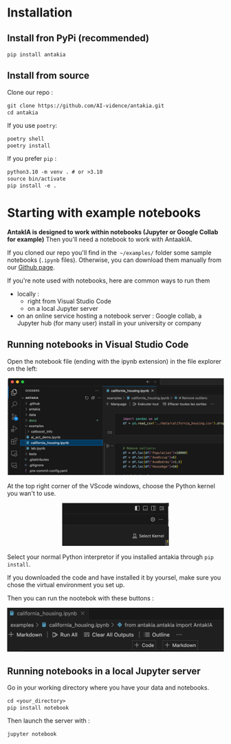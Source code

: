 # Installation

## Install fron PyPi (recommended)

```
pip install antakia
```

## Install from source

Clone our repo :

```
git clone https://github.com/AI-vidence/antakia.git
cd antakia
```

If you use `poetry`:
```
poetry shell
poetry install
```

If you prefer `pip` :
```
python3.10 -m venv . # or >3.10
source bin/activate
pip install -e .
```

# Starting with example notebooks

**AntakIA is designed to work within notebooks (Jupyter or Google Collab for example)** Then you'll need a notebook to work with AntaakIA.

If you cloned our repo you'll find in the` ~/examples/` folder some sample notebooks (`.ipynb` files). Otherwise, you can download them manually from our [Github page](https://github.com/AI-vidence/antakia).

If you're note used with notebooks, here are common ways to run them
* locally :
   * right from Visual Studio Code
   * on a local Jupyter server
* on an online service hosting a notebook server : Google collab, a Jupyter hub (for many user) install in your university or company

## Running notebooks in Visual Studio Code

Open the notebook file (ending with the ipynb extension) in the file explorer on the left:

![](img/vsc_examples.png)

At the top right corner of the VScode windows, choose the Python kernel you wan't to use.

<div style="text-align:center"><img src="img/kernel.png" height="100"></div>

Select your normal Python interpretor if you installed antakia through `pip install`.

If you downloaded the code and have installed it by yoursel, make sure you chose the virtual environment you set up.

Then you can run the nootebok with these buttons :

![](img/notebook_vsc.png)

## Running notebooks in a local Jupyter server

Go in your working directory where you have your data and notebooks.
```
cd <your_directory>
pip install notebook
```

Then launch the server with :
```
jupyter notebook
```
